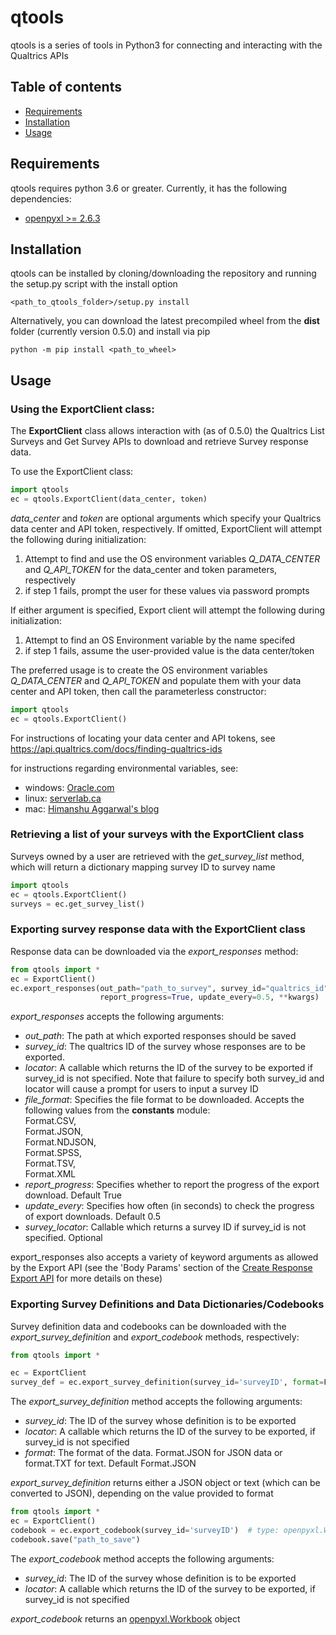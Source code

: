 <h1>qtools</h1>

<p>qtools is a series of tools in Python3 for connecting and interacting with the Qualtrics APIs</p>

<h2>Table of contents</h2>
<ul>
    <li><a href="#requirements">Requirements</a></li>
    <li><a href="#installation">Installation</a></li>
    <li><a href="#usage">Usage</a></li>
</ul>

<a id="requirements"><h2>Requirements</h2></a>
<p>qtools requires python 3.6 or greater. Currently, it has the following dependencies:</p>
<ul>
<li><a href="https://openpyxl.readthedocs.io/en/stable/">openpyxl >= 2.6.3</a></li>
</ul>


<a id="installation"><h2>Installation</h2></a>
<p>qtools can be installed by cloning/downloading the repository and running the setup.py script with the install option</p>
<code>&lt;path_to_qtools_folder&gt;/setup.py install</code>

<p>Alternatively, you can download the latest precompiled wheel from the <b>dist</b> folder (currently version 0.5.0) and install via pip</p>
<code>python -m pip install &lt;path_to_wheel&gt;</code>

<a id="usage"><h2>Usage</h2></a>
<h3>Using the ExportClient class:</h3>
<p>The <b>ExportClient</b> class allows interaction with (as of 0.5.0) the Qualtrics List Surveys and Get Survey APIs 
to download and retrieve Survey response data. </p>
<p>To use the ExportClient class:</p>

```python
import qtools
ec = qtools.ExportClient(data_center, token)
```
<p><i>data_center</i> and <i>token</i> are optional arguments which specify your Qualtrics data center and API token, respectively.
If omitted, ExportClient will attempt the following during initialization:</p>
<ol>
    <li>Attempt to find and use the OS environment variables <i>Q_DATA_CENTER</i> and <i>Q_API_TOKEN</i> 
    for the data_center and token parameters, respectively</li>
    <li>if step 1 fails, prompt the user for these values via password prompts</li>
</ol>

<p>If either argument is specified, Export client will attempt the following during initialization:</p>
<ol>
    <li>Attempt to find an OS Environment variable by the name specifed</li>
    <li>if step 1 fails, assume the user-provided value is the data center/token</li>
</ol>
<p>The preferred usage is to create the OS environment variables <i>Q_DATA_CENTER</i> and
<i>Q_API_TOKEN</i> and populate them with your data center and API token, 
then call the parameterless constructor:</p>

```python
import qtools
ec = qtools.ExportClient()
```

<p>For instructions of locating your data center and API tokens, see <a href="https://api.qualtrics.com/docs/finding-qualtrics-ids">https://api.qualtrics.com/docs/finding-qualtrics-ids</a></p>
<p>for instructions regarding environmental variables, see:</p>
<ul>
    <li>windows: <a href="https://docs.oracle.com/en/database/oracle/r-enterprise/1.5.1/oread/creating-and-modifying-environment-variables-on-windows.html">Oracle.com</a></li>
    <li>linux: <a href="https://www.serverlab.ca/tutorials/linux/administration-linux/how-to-set-environment-variables-in-linux/">serverlab.ca</a></li>
    <li>mac: <a href="https://medium.com/@himanshuagarwal1395/setting-up-environment-variables-in-macos-sierra-f5978369b255">Himanshu Aggarwal's blog</a></li>
</ul>


<h3>Retrieving a list of your surveys with the ExportClient class</h3>
<p>Surveys owned by a user are retrieved with the <i>get_survey_list</i> method, 
which will return a dictionary mapping survey ID to survey name</p>

```python
import qtools
ec = qtools.ExportClient()
surveys = ec.get_survey_list()
```

<h3>Exporting survey response data with the ExportClient class</h3>
<p>Response data can be downloaded via the <i>export_responses</i> method:</p>

```python
from qtools import *
ec = ExportClient()
ec.export_responses(out_path="path_to_survey", survey_id="qualtrics_id", file_format=Format.SPSS, 
                    report_progress=True, update_every=0.5, **kwargs)
```

<p><i>export_responses</i> accepts the following arguments:</p>
<ul>
    <li><i>out_path</i>: The path at which exported responses should be saved</li>
    <li><i>survey_id</i>: The qualtrics ID of the survey whose responses are to be exported.</li>
    <li><i>locator</i>: A callable which returns the ID of the survey to be exported if survey_id is not specified.
    Note that failure to specify both survey_id and locator will cause a prompt for users to input a survey ID</li>
    <li><i>file_format</i>: Specifies the file format to be downloaded. Accepts the following values from the <b>constants</b> module:<br>
    Format.CSV,<br>
    Format.JSON,<br>
    Format.NDJSON,<br>
    Format.SPSS,<br>
    Format.TSV,<br>
    Format.XML<br></li>
    <li><i>report_progress</i>: Specifies whether to report the progress of the export download. Default True</li>
    <li><i>update_every</i>: Specifies how often (in seconds) to check the progress of export downloads. Default 0.5</li>
    <li><i>survey_locator</i>: Callable which returns a survey ID if survey_id is not specified. Optional</li>
</ul>

<p>export_responses also accepts a variety of keyword arguments as allowed by the Export API 
(see  the 'Body Params' section of the 
<a href="https://api.qualtrics.com/reference#create-response-export-new">Create Response Export API</a> 
for more details on these)</p>

<h3>Exporting Survey Definitions and Data Dictionaries/Codebooks</h3>
<p>Survey definition data and codebooks can be downloaded with the  <i>export_survey_definition</i> and <i>export_codebook</i> methods, respectively:</p>

```python
from qtools import *

ec = ExportClient
survey_def = ec.export_survey_definition(survey_id='surveyID', format=Format.JSON)
```

<p>The <i>export_survey_definition</i> method accepts the following arguments:</p>
<ul>
    <li><i>survey_id</i>: The ID of the survey whose definition is to be exported</li>
    <li><i>locator</i>: A callable which returns the ID of the survey to be exported, if survey_id is not specified</li>
    <li><i>format</i>: The format of the data. Format.JSON for JSON data or format.TXT for text. Default Format.JSON</li>
</ul>
<p><i>export_survey_definition</i> returns either a JSON object or text (which can be converted to JSON), depending on the value provided to format</p>

```python
from qtools import *
ec = ExportClient()
codebook = ec.export_codebook(survey_id='surveyID')  # type: openpyxl.Workbook
codebook.save("path_to_save")
```

<p>The <i>export_codebook</i> method accepts the following arguments:</p>
<ul>
    <li><i>survey_id</i>: The ID of the survey whose definition is to be exported</li>
    <li><i>locator</i>: A callable which returns the ID of the survey to be exported, if survey_id is not specified</li>
</ul>
<p><i>export_codebook</i> returns an <a href="https://openpyxl.readthedocs.io/en/stable/api/openpyxl.workbook.workbook.html">openpyxl.Workbook</a> object</p>